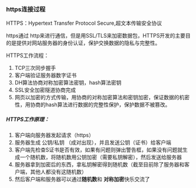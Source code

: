 ### https连接过程

HTTPS：Hypertext Transfer Protocol Secure,超文本传输安全协议

https通过 http来进行通信，但是用SSL/TLS来加密数据包，HTTPS开发的主要目的是提供对网站服务器的身份认证，保护交换数据的隐私与完整性。

HTTPS工作流程：

1. TCP三次同步握手
2. 客户端验证服务器数字证书
3. DH算法协商对称加密算法密钥，hash算法密钥
4. SSL安全加密隧道协商完成
5. 网页以加密的方式传输，用协商的对称加密算法和密钥加密，保证数据的机密性，用协商的hash算法进行数据的完整性保护，保护数据不被篡改。

##### HTTPS工作原理：

1. 客户端向服务器发起请求（https）
2. 服务器生成 公钥/私钥 （成对出现），并且发送公钥（证书）给客户端
3. 客户端先检查S证书是否有效，如果有问题则弹出警告框，如果没有问题就生成一个随机数，将随机数用公钥加密（需要私钥解密），然后发送给服务器
4. 服务器拿到加密后的东西，拿私钥解密得到随机数（截至目前除了服务器和客户端，其他人都没有这随机数）
5. 然后客户端和服务器可以通过**随机数**和 **对称加密**快乐交流了
